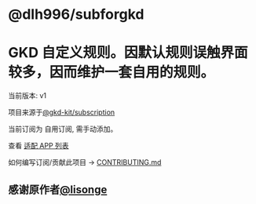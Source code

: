 # @dlh996/subforgkd

# GKD 自定义规则。因默认规则误触界面较多，因而维护一套自用的规则。

当前版本: v1

项目来源于[@gkd-kit/subscription](https://github.com/gkd-kit/subscription)

当前订阅为 自用订阅, 需手动添加。

查看 [适配 APP 列表](./AppList.md)

如何编写订阅/贡献此项目 -> [CONTRIBUTING.md](./CONTRIBUTING.md)

## 感谢原作者[@lisonge](https://github.com/lisonge)
